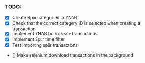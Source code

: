 ### TODO:

- [x] Create Spiir categories in YNAB
- [x] Check that the correct category ID is selected when creating a transaction
- [x] Implement YNAB bulk create transactions
- [x] Implement Spiir time filter
- [x] Test importing spiir transactions
- [] Make selenium download transactions in the background
